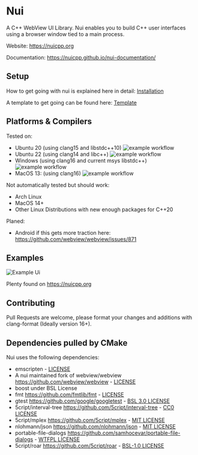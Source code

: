 # Nui
A C++ WebView UI Library.
Nui enables you to build C++ user interfaces using a browser window tied to a main process.

Website: https://nuicpp.org

Documentation: https://nuicpp.github.io/nui-documentation/

## Setup
How to get going with nui is explained here in detail: [Installation](https://nuicpp.github.io/nui-documentation/docs/getting_started/installation)

A template to get going can be found here: [Template](https://github.com/NuiCpp/nui-template)

## Platforms & Compilers
Tested on:
  - Ubuntu 20 (using clang15 and libstdc++10) ![example workflow](https://github.com/NuiCpp/Nui/actions/workflows/ubuntu_20.yml/badge.svg)
  - Ubuntu 22 (using clang14 and libc++) ![example workflow](https://github.com/NuiCpp/Nui/actions/workflows/ubuntu_22.yml/badge.svg)
  - Windows (using clang16 and current msys libstdc++) ![example workflow](https://github.com/NuiCpp/Nui/actions/workflows/windows.yml/badge.svg)
  - MacOS 13: (using clang16) ![example workflow](https://github.com/NuiCpp/Nui/actions/workflows/macos_13.yml/badge.svg)

Not automatically tested but should work:
  - Arch Linux
  - MacOS 14+
  - Other Linux Distributions with new enough packages for C++20

Planed:
  - Android if this gets more traction here: https://github.com/webview/webview/issues/871

## Examples
![Example Ui](https://nuicpp.org/assets/example.png)

Plenty found on https://nuicpp.org

## Contributing
Pull Requests are welcome, please format your changes and additions with clang-format (Ideally version 16+).

## Dependencies pulled by CMake
Nui uses the following dependencies:
- emscripten - [LICENSE](https://github.com/emscripten-core/emscripten/blob/main/LICENSE)
- A nui maintained fork of webview/webview https://github.com/webview/webview - [LICENSE](https://github.com/webview/webview/blob/master/LICENSE)
- boost under BSL License
- fmt https://github.com/fmtlib/fmt - [LICENSE](https://github.com/fmtlib/fmt/blob/master/LICENSE)
- gtest https://github.com/google/googletest - [BSL 3.0 LICENSE](https://github.com/google/googletest/blob/main/LICENSE)
- 5cript/interval-tree https://github.com/5cript/interval-tree - [CC0 LICENSE](https://github.com/5cript/interval-tree/blob/master/LICENSE)
- 5cript/mplex https://github.com/5cript/mplex - [MIT LICENSE](https://github.com/5cript/mplex/blob/master/LICENSE)
- nlohmann/json https://github.com/nlohmann/json - [MIT LICENSE](https://github.com/nlohmann/json/blob/develop/LICENSE.MIT)
- portable-file-dialogs https://github.com/samhocevar/portable-file-dialogs - [WTFPL LICENSE](https://github.com/samhocevar/portable-file-dialogs/blob/main/README.md)
- 5cript/roar https://github.com/5cript/roar - [BSL-1.0 LICENSE](https://github.com/5cript/roar/blob/master/LICENSE)
